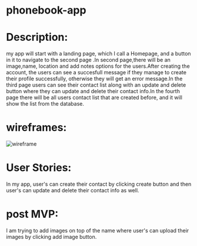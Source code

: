 # phonebook-app

# Description:
my app will start with a landing page, which I call a Homepage, and a button in it to navigate to the second page .In second page,there will be an image,name, location and add notes options for the users.After creating the account, the users can see a succesfull message if they manage to create their profile successfully, otherwise they will get an error message.In the third page users can see their contact list along with an update and delete button where they can update and delete their contact info.In the fourth page there will be all users contact list that are created before, and it will show the list from the database.

# wireframes:
![wireframe](https://github.com/arifkhan36/phonebook-app-project2/blob/master/planning/wireframe1.jpg)

# User Stories:

In my app, user's can create their contact by clicking create button and then user's can update and delete their contact info as well.

# post MVP:

I am trying to add images on top of the name where user's can upload their images by clicking add image button.
